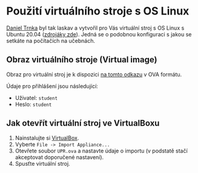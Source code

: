 # Použití virtuálního stroje s OS Linux

[Daniel Trnka](https://github.com/trnila) byl tak laskav a vytvořil pro Vás virtuální stroj s OS Linux s Ubuntu 20.04 ([zdrojáky zde](https://github.com/trnila/upr-vm)).
Jedná se o podobnou konfiguraci s jakou se setkáte na počítačích na učebnách.

## Obraz virtuálního stroje (Virtual image)

Obraz pro virtuální stroj je k dispozici [na tomto odkazu](https://drive.google.com/file/d/1RsFoternYw1vNYlHefa5wr1ZwLv81wBi/view?usp=sharing) v OVA formátu.

Údaje pro přihlášení jsou následující:
- Uživatel: `student`
- Heslo: `student`

## Jak otevřít virtuální stroj ve VirtualBoxu

1. Nainstalujte si [VirtualBox](https://www.virtualbox.org/wiki/Downloads).
2. Vyberte `File -> Import Appliance...`
3. Otevřete soubor `UPR.ova` a nastavte údaje o importu (v podstatě stačí akceptovat doporučené nastavení).
4. Spusťte virtuální stroj.
